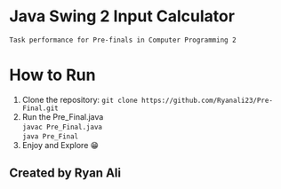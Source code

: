 # Java Swing 2 Input Calculator

    Task performance for Pre-finals in Computer Programming 2
# How to Run

  1. Clone the repository: 
    `git clone https://github.com/Ryanali23/Pre-Final.git `
  2. Run the Pre_Final.java  
     `javac Pre_Final.java`  
     `java Pre_Final`  
  3. Enjoy and Explore :grin:


## Created by Ryan Ali
